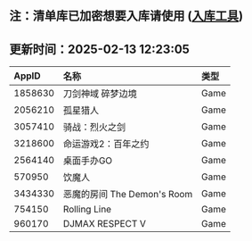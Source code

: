 ## 注：清单库已加密想要入库请使用 ([入库工具](https://github.com/BlankTMing/ManifestAutoUpdate/releases))

## 更新时间：2025-02-13 12:23:05
| AppID | 名称 | 类型  |
| :-------------------- | :----------------------------- | :----------- |
| 1858630 | 刀剑神域 碎梦边境| Game |
| 2056210 | 孤星猎人| Game |
| 3057410 | 骑战：烈火之剑| Game |
| 3218600 | 命运游戏2：百年之约| Game |
| 2564140 | 桌面手办GO| Game |
| 570950 | 饮魔人| Game |
| 3434330 | 恶魔的房间 The Demon's Room| Game |
| 754150 | Rolling Line| Game |
| 960170 | DJMAX RESPECT V| Game |
